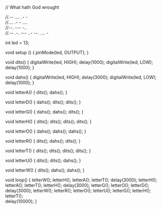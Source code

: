 // What hath God wrought 

//.-- .... .- -      
//.... .- - ....     
//--. --- -..      
//.-- .-. --- ..- --. .... -

int led = 13;

void setup () {
  pinMode(led, OUTPUT);
}
  
void dits() {
  digitalWrite(led, HIGH);
  delay(1000);
  digitalWrite(led, LOW);
  delay(1000);
}

void dahs() {
  digitalWrite(led, HIGH);
  delay(3000);
  digitalWrite(led, LOW);
  delay(1000); 
}

void letterA() {
   dits(); dahs(); 
}

void letterD() {
  dahs(); dits(); dits();
}

void letterG() {
  dahs(); dahs(); dits(); 
}

void letterH() {
  dits(); dits(); dits(); dits();
}

void letterO() {
  dahs(); dahs(); dahs();
}

void letterR() {
  dits(); dahs(); dits(); 
}

void letterT() {
  dits(); dits(); dits(); dits();
}

void letterU() {
  dits(); dits(); dahs();
}

void letterW() {
  dits(); dahs(); dahs();
}

void loop() {
  letterW(); letterH(); letterA(); letterT(); 
  delay(3000);
  letterH(); letterA(); letterT(); letterH(); 
  delay(3000);
  letterG(); letterO(); letterD(); 
  delay(3000);
  letterW(); letterR(); letterO(); letterU(); letterG(); letterH(); letterT();   
  delay(10000);
}
